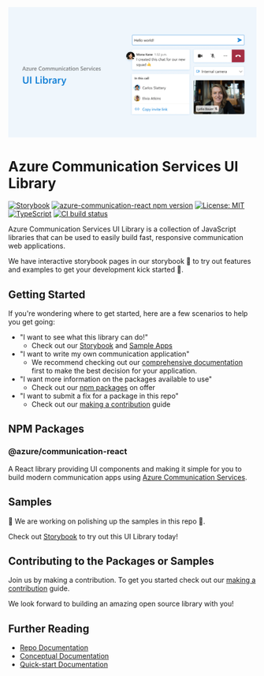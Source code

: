 ![ui-library-banner-image.png](./docs/images/ui-library-banner-image.png)

# Azure Communication Services UI Library

[![Storybook](https://raw.githubusercontent.com/storybooks/brand/master/badge/badge-storybook.svg)](https://azure.github.io/communication-ui-library)
[![azure-communication-react npm version](https://badge.fury.io/js/%40azure%2Fcommunication-react.svg)](https://www.npmjs.com/package/@azure/communication-react)
[![License: MIT](https://img.shields.io/badge/License-MIT-yellow.svg)](https://opensource.org/licenses/MIT)
[![TypeScript](https://img.shields.io/badge/%3C%2F%3E-TypeScript-%230074c1.svg)](https://www.typescriptlang.org/)
[![CI build status](https://github.com/Azure/communication-ui-library/workflows/CI/badge.svg?branch=main)](https://github.com/Azure/communication-ui-library/actions/workflows/ci.yml?query=branch%3Amain)

Azure Communication Services UI Library is a collection of JavaScript libraries that can be used to easily build fast, responsive communication web applications.

We have interactive storybook pages in our storybook 📖 to try out features and examples to get your development kick started 🚀.

## Getting Started

If you're wondering where to get started, here are a few scenarios to help you get going:

* "I want to see what this library can do!"
  * Check out our [Storybook](https://azure.github.io/communication-ui-library) and [Sample Apps](#samples)
* "I want to write my own communication application"
  * We recommend checking out our [comprehensive documentation](https://azure.github.io/communication-ui-library/?path=/story/overview--page) first to make the best decision for your application.
* "I want more information on the packages available to use"
  * Check out our [npm packages](#npm-packages) on offer
* "I want to submit a fix for a package in this repo"
  * Check out our [making a contribution](<./docs/contributing-guide/1. getting-set-up.md>) guide

## NPM Packages

### @azure/communication-react

A React library providing UI components and  making it simple for you to build modern communication apps using [Azure Communication Services](https://azure.microsoft.com/services/communication-services/).

## Samples

🚧 We are working on polishing up the samples in this repo 🚧.

Check out [Storybook](https://azure.github.io/communication-ui-library) to try out this UI Library today!

## Contributing to the Packages or Samples

Join us by making a contribution. To get you started check out our [making a contribution](<./docs/contributing-guide/1. getting-set-up.md>) guide.

We look forward to building an amazing open source library with you!

## Further Reading

* [Repo Documentation](./docs/README.md)
* [Conceptual Documentation](https://azure.github.io/communication-ui-library/?path=/story/overview--page)
* [Quick-start Documentation](https://azure.github.io/communication-ui-library/?path=/story/quickstarts-composites--page)
